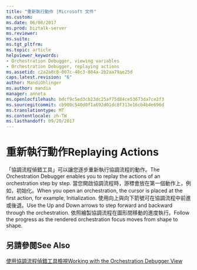 ```yaml
---
title: "重新執行動作 |Microsoft 文件"
ms.custom: 
ms.date: 06/08/2017
ms.prod: biztalk-server
ms.reviewer: 
ms.suite: 
ms.tgt_pltfrm: 
ms.topic: article
helpviewer_keywords:
- Orchestration Debugger, viewing variables
- Orchestration Debugger, replaying actions
ms.assetid: c2a2a8c8-007c-48c3-884a-2b2aa79ae25d
caps.latest.revision: "6"
author: MandiOhlinger
ms.author: mandia
manager: anneta
ms.openlocfilehash: bdcf9c5ed3cb23dc25af75d84ce53673da7ce2f3
ms.sourcegitcommit: cb908c540d8f1a692d01dc8f313e16cb4b4e696d
ms.translationtype: MT
ms.contentlocale: zh-TW
ms.lasthandoff: 09/20/2017
---
```

# <a name="replaying-actions"></a><span data-ttu-id="813a5-102">重新執行動作</span><span class="sxs-lookup"><span data-stu-id="813a5-102">Replaying Actions</span></span>
<span data-ttu-id="813a5-103">「協調流程偵錯工具」可以讓您逐步重新執行協調流程的動作。</span><span class="sxs-lookup"><span data-stu-id="813a5-103">The Orchestration Debugger enables you to replay the actions of an orchestration step by step.</span></span> <span data-ttu-id="813a5-104">當您開啟協調流程時，游標會放在第一個動作上，例如，初始化。</span><span class="sxs-lookup"><span data-stu-id="813a5-104">When you open an orchestration, the cursor is placed at the first action, for example, Initialization.</span></span> <span data-ttu-id="813a5-105">使用向上與向下箭號可在協調流程中前進或後退。</span><span class="sxs-lookup"><span data-stu-id="813a5-105">Use the Up and Down arrows to step forward and backward through the orchestration.</span></span> <span data-ttu-id="813a5-106">依照繪製協調流程在圖形間移動的進度執行。</span><span class="sxs-lookup"><span data-stu-id="813a5-106">Follow the progress as the rendered orchestration focus moves from shape to shape.</span></span>  
  
## <a name="see-also"></a><span data-ttu-id="813a5-107">另請參閱</span><span class="sxs-lookup"><span data-stu-id="813a5-107">See Also</span></span>  
 [<span data-ttu-id="813a5-108">使用協調流程偵錯工具檢視</span><span class="sxs-lookup"><span data-stu-id="813a5-108">Working with the Orchestration Debugger View</span></span>](../core/working-with-the-orchestration-debugger-view.md)